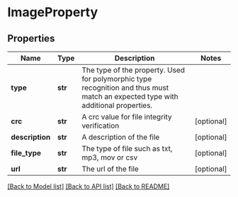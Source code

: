 # ImageProperty

## Properties
Name | Type | Description | Notes
------------ | ------------- | ------------- | -------------
**type** | **str** | The type of the property. Used for polymorphic type recognition and thus must match an expected type with additional properties. | 
**crc** | **str** | A crc value for file integrity verification | [optional] 
**description** | **str** | A description of the file | [optional] 
**file_type** | **str** | The type of file such as txt, mp3, mov or csv | [optional] 
**url** | **str** | The url of the file | [optional] 

[[Back to Model list]](../README.md#documentation-for-models) [[Back to API list]](../README.md#documentation-for-api-endpoints) [[Back to README]](../README.md)


